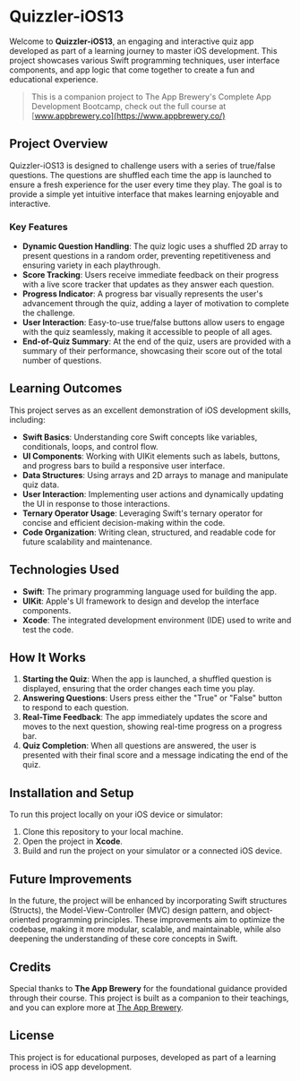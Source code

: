 # Quizzler-iOS13

Welcome to **Quizzler-iOS13**, an engaging and interactive quiz app developed as part of a learning journey to master iOS development. This project showcases various Swift programming techniques, user interface components, and app logic that come together to create a fun and educational experience.

> This is a companion project to The App Brewery's Complete App Development Bootcamp, check out the full course at [www.appbrewery.co](https://www.appbrewery.co/)

## Project Overview

Quizzler-iOS13 is designed to challenge users with a series of true/false questions. The questions are shuffled each time the app is launched to ensure a fresh experience for the user every time they play. The goal is to provide a simple yet intuitive interface that makes learning enjoyable and interactive.

### Key Features

- **Dynamic Question Handling**: The quiz logic uses a shuffled 2D array to present questions in a random order, preventing repetitiveness and ensuring variety in each playthrough.
- **Score Tracking**: Users receive immediate feedback on their progress with a live score tracker that updates as they answer each question.
- **Progress Indicator**: A progress bar visually represents the user's advancement through the quiz, adding a layer of motivation to complete the challenge.
- **User Interaction**: Easy-to-use true/false buttons allow users to engage with the quiz seamlessly, making it accessible to people of all ages.
- **End-of-Quiz Summary**: At the end of the quiz, users are provided with a summary of their performance, showcasing their score out of the total number of questions.

## Learning Outcomes

This project serves as an excellent demonstration of iOS development skills, including:

- **Swift Basics**: Understanding core Swift concepts like variables, conditionals, loops, and control flow.
- **UI Components**: Working with UIKit elements such as labels, buttons, and progress bars to build a responsive user interface.
- **Data Structures**: Using arrays and 2D arrays to manage and manipulate quiz data.
- **User Interaction**: Implementing user actions and dynamically updating the UI in response to those interactions.
- **Ternary Operator Usage**: Leveraging Swift's ternary operator for concise and efficient decision-making within the code.
- **Code Organization**: Writing clean, structured, and readable code for future scalability and maintenance.

## Technologies Used

- **Swift**: The primary programming language used for building the app.
- **UIKit**: Apple's UI framework to design and develop the interface components.
- **Xcode**: The integrated development environment (IDE) used to write and test the code.

## How It Works

1. **Starting the Quiz**: When the app is launched, a shuffled question is displayed, ensuring that the order changes each time you play.
2. **Answering Questions**: Users press either the "True" or "False" button to respond to each question.
3. **Real-Time Feedback**: The app immediately updates the score and moves to the next question, showing real-time progress on a progress bar.
4. **Quiz Completion**: When all questions are answered, the user is presented with their final score and a message indicating the end of the quiz.

## Installation and Setup

To run this project locally on your iOS device or simulator:

1. Clone this repository to your local machine.
2. Open the project in **Xcode**.
3. Build and run the project on your simulator or a connected iOS device.

## Future Improvements

In the future, the project will be enhanced by incorporating Swift structures (Structs), the Model-View-Controller (MVC) design pattern, and object-oriented programming principles. These improvements aim to optimize the codebase, making it more modular, scalable, and maintainable, while also deepening the understanding of these core concepts in Swift.

## Credits

Special thanks to **The App Brewery** for the foundational guidance provided through their course. This project is built as a companion to their teachings, and you can explore more at [The App Brewery](https://www.appbrewery.co/).

## License

This project is for educational purposes, developed as part of a learning process in iOS app development.
